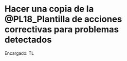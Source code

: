 # Hacer una copia de la @PL18_Plantilla de acciones correctivas para problemas detectados

Encargado: TL